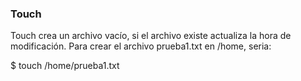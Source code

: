 ### Touch

Touch crea un archivo vacío, si el archivo existe actualiza la hora de modificación. Para crear el archivo prueba1.txt en /home, seria:

$ touch /home/prueba1.txt
